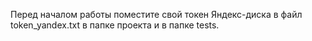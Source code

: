 Перед началом работы поместите свой токен Яндекс-диска в файл token_yandex.txt в папке проекта и в папке tests.